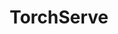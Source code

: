 ---
title: TorchServe
title_prefix: torch
title_suffix: serve
summary: PyTorch 모델을 대규모로 서빙하기 위한 유연하고 쉬운 도구입니다. 저지연시간 추론, A/B 테스트, 다중 모델 서빙, 로깅, 메트릭 수집, 모델 생명주기 관리를 지원합니다.
link: https://pytorch.org/serve/
order: 5
category: serving
---